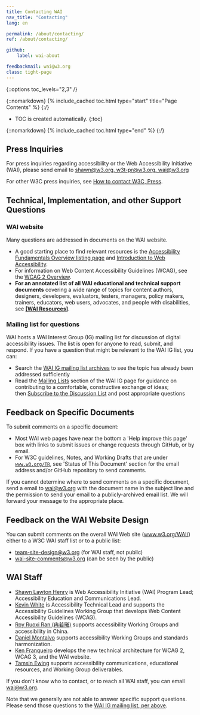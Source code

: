 ```yaml
---
title: Contacting WAI
nav_title: "Contacting"
lang: en

permalink: /about/contacting/
ref: /about/contacting/

github:
    label: wai-about

feedbackmail: wai@w3.org
class: tight-page
---
```


{::options toc_levels="2,3" /}

{::nomarkdown}
{% include_cached toc.html type="start" title="Page Contents" %}
{:/}

-   TOC is created automatically.
{:toc}

{::nomarkdown}
{% include_cached toc.html type="end" %}
{:/}

## Press Inquiries

For press inquiries regarding accessibility or the Web Accessibility Initiative (WAI), please send email to [shawn@w3.org, w3t-pr@w3.org, wai@w3.org](mailto:shawn@w3.org,w3t-pr@w3.org,wai@w3.org?subject=press%20request-accessibility)

For other W3C press inquiries, see [How to contact W3C, Press](/Consortium/Contact#press).

## Technical, Implementation, and other Support Questions

### WAI website

Many questions are addressed in documents on the WAI website.
* A good starting place to find relevant resources is the [Accessibility Fundamentals Overview listing page](https://www.w3.org/WAI/fundamentals/) and [Introduction to Web Accessibility](https://www.w3.org/WAI/fundamentals/accessibility-intro/).
* For information on Web Content Accessibility Guidelines (WCAG), see the [WCAG 2 Overview](https://www.w3.org/WAI/standards-guidelines/wcag/).
* **For an annotated list of all WAI educational and technical support documents** covering a wide range of topics for content authors, designers, developers, evaluators, testers, managers, policy makers, trainers, educators, web users, advocates, and people with disabilities, see **[[WAI Resources]](/WAI/resources/)**.

### Mailing list for questions
WAI hosts a WAI Interest Group (IG) mailing list for discussion of digital accessibility issues. The list is open for anyone to read, submit, and respond. If you have a question that might be relevant to the WAI IG list, you can:

-   Search the [WAI IG mailing list archives](http://lists.w3.org/Archives/Public/w3c-wai-ig/) to see the topic has already been addressed sufficiently
-   Read the [Mailing Lists](/WAI/about/groups/waiig/#mailinglist) section of the WAI IG page for guidance on contributing to a comfortable, constructive exchange of ideas; <br>then [Subscribe to the Discussion List](/WAI/about/groups/waiig/#subscribing-and-unsubscribing-to-the-discussion-list) and post appropriate questions

## Feedback on Specific Documents

To submit comments on a specific document:

-   Most WAI web pages have near the bottom a 'Help improve this page' box with links to submit issues or change requests through GitHub, or by email.
-   For W3C guidelines, Notes, and Working Drafts that are under <code>www.w3.org/TR</code>, see 'Status of This Document' section for the email address and/or GitHub repository to send comments.

If you cannot determine where to send comments on a specific document, send a email to <a href="mailto:wai@w3.org?body=%5Binclude%20a%20relevant%20email%20Subject%5D%0A%0A%5Bput%20comment%20here...%5D%0A%0AI%20give%20permission%20to%20share%20this%20to%20a%20publicly-archived%20e-mail%20list.">wai@w3.org</a> with the document name in the subject line and the permission to send your email to a publicly-archived email list. We will forward your message to the appropriate place.

## Feedback on the WAI Website Design

You can submit comments on the overall WAI Web site (www.w3.org/WAI/) either to a W3C WAI staff list or to a public list:

-   <team-site-design@w3.org> (for WAI staff, not public)
-   <wai-site-comments@w3.org> (can be seen by the public)

## WAI Staff
* [Shawn Lawton Henry](https://www.w3.org/staff/#shawn) is Web Accessibility Initiative (WAI) Program Lead; Accessibility Education and Communications Lead.
* [Kevin White](https://www.w3.org/staff/#kevin) is Accessibility Technical Lead and supports the Accessibility Guidelines Working Group that develops Web Content Accessibility Guidelines (WCAG).
* [Roy Ruoxi Ran (冉若曦)](https://www.w3.org/staff/#ran) supports accessibility Working Groups and accessibility in China.
* [Daniel Montalvo](https://www.w3.org/staff/#dmontalvo) supports accessibility Working Groups and standards harmonization.
* [Ken Franqueiro](https://www.w3.org/staff/#kfranqueiro) develops the new technical architecture for WCAG 2, WCAG 3, and the WAI website.
* [Tamsin Ewing](https://www.w3.org/staff/#tamsin) supports accessibility communications, educational resources, and Working Group deliverables.

If you don't know who to contact, or to reach all WAI staff, you can email <wai@w3.org>.

Note that we generally are not able to answer specific support questions. Please send those questions to the [WAI IG mailing list, per above](https://www.w3.org/WAI/about/contacting/#Mailing-list-for-questions).
